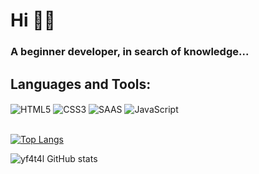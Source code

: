 # Hi 🗿🍷

### A beginner developer, in search of knowledge...

## Languages and Tools:
<section style="display: inline_block">
    <img align="center" src="https://img.shields.io/badge/HTML5-E34F26?style=for-the-badge&logo=html5&logoColor=white" alt="HTML5" />
    <img align="center" src="https://img.shields.io/badge/CSS3-1572B6?style=for-the-badge&logo=css3&logoColor=white" alt="CSS3" />
    <img align="center" src="https://img.shields.io/badge/Sass-CC6699?style=for-the-badge&logo=sass&logoColor=white" alt="SAAS" />
    <img align="center" src="https://img.shields.io/badge/JavaScript-F7DF1E?style=for-the-badge&logo=javascript&logoColor=black" alt="JavaScript" />
</section><br>

[![Top Langs](https://github-readme-stats.vercel.app/api/top-langs/?username=Rangel7y&layout=compact)](https://github.com/Rangel7y/github-readme-stats)

![yf4t4l GitHub stats](https://github-readme-stats.vercel.app/api?username=Rangel7y&show_icons=true&theme=radical)
